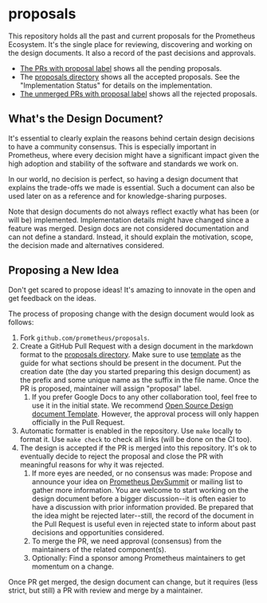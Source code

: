 # proposals

This repository holds all the past and current proposals for the Prometheus Ecosystem. It's the single place for
reviewing, discovering and working on the design documents. It also a record of the past decisions and approvals.

* [The PRs with proposal label](https://github.com/prometheus/proposals/pulls?q=is%3Aopen+is%3Apr+label%3Aproposal) shows all the pending proposals.
* The [proposals directory](./proposals) shows all the accepted proposals. See the "Implementation Status" for details on the implementation.
* [The unmerged PRs with proposal label](https://github.com/prometheus/proposals/pulls?q=is%3Apr+label%3Aproposal+is%3Aclosed+is%3Aunmerged) shows all the rejected proposals.

## What's the Design Document?

It's essential to clearly explain the reasons behind certain design decisions to have a community consensus. This is especially
important in Prometheus, where every decision might have a significant impact given the high adoption and stability of the software and standards we work on.

In our world, no decision is perfect, so having a design document that explains the trade-offs we made is essential.
Such a document can also be used later on as a reference and for knowledge-sharing purposes.

Note that design documents do not always reflect exactly what has been (or will be) implemented. Implementation details
might have changed since a feature was merged. Design docs are not considered documentation and can not define a standard.
Instead, it should explain the motivation, scope, the decision made and alternatives considered.

## Proposing a New Idea

Don't get scared to propose ideas! It's amazing to innovate in the open and get feedback on the ideas.

The process of proposing change with the design document would look as follows:

1. Fork `github.com/prometheus/proposals`.
2. Create a GitHub Pull Request with a design document in the markdown format to the [proposals directory](./proposals). Make sure to use [template](0000-00-00_template.md) as the guide for what sections should be present in the document. Put the creation date (the day you started preparing this design document) as the prefix and some unique name as the suffix in the file name. Once the PR is proposed, maintainer will assign "proposal" label.
   1. If you prefer Google Docs to any other collaboration tool, feel free to use it in the initial state. We recommend [Open Source Design document Template](https://docs.google.com/document/d/1zeElxolajNyGUB8J6aDXwxngHynh4iOuEzy3ylLc72U/edit#). However, the approval process will only happen officially in the Pull Request.
3. Automatic formatter is enabled in the repository. Use `make` locally to format it. Use `make check` to check all links (will be done on the CI too).
4. The design is accepted if the PR is merged into this repository. It's ok to eventually decide to reject the proposal and close the PR with meaningful reasons for why it was rejected.
   1. If more eyes are needed, or no consensus was made: Propose and announce your idea on
      [Prometheus DevSummit](https://docs.google.com/document/d/11LC3wJcVk00l8w5P3oLQ-m3Y37iom6INAMEu2ZAGIIE/edit) or mailing list to gather more information. You are welcome to start working on the design document before a bigger discussion--it is often easier to have a discussion with prior information provided. Be prepared that the idea might be rejected later--still, the record of the document in the Pull Request is useful even in rejected state to inform about past decisions and opportunities considered.
   2. To merge the PR, we need approval (consensus) from the maintainers of the related component(s).
   3. Optionally: Find a sponsor among Prometheus maintainers to get momentum on a change.

Once PR get merged, the design document can change, but it requires (less strict, but still) a PR with review and merge by a maintainer.

